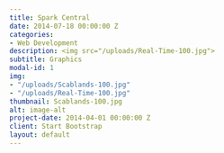 ```yaml
---
title: Spark Central
date: 2014-07-18 00:00:00 Z
categories:
- Web Development
description: <img src="/uploads/Real-Time-100.jpg">
subtitle: Graphics
modal-id: 1
img:
- "/uploads/Scablands-100.jpg"
- "/uploads/Real-Time-100.jpg"
thumbnail: Scablands-100.jpg
alt: image-alt
project-date: 2014-04-01 00:00:00 Z
client: Start Bootstrap
layout: default
---
```


